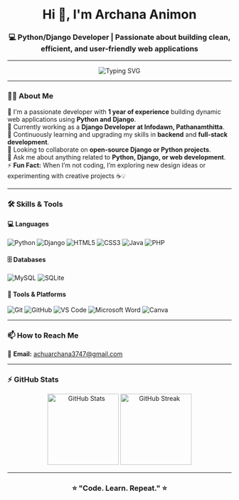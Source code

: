 <h1 align="center">Hi 👋, I'm Archana Animon</h1>
<h3 align="center">💻 Python/Django Developer | Passionate about building clean, efficient, and user-friendly web applications</h3>

---

<p align="center">
  <img src="https://readme-typing-svg.herokuapp.com?font=Fira+Code&size=22&duration=3000&pause=1000&color=00B8F1&center=true&vCenter=true&width=600&lines=Python+Django+Developer;Backend+%26+Full+Stack+Enthusiast;Open+Source+Contributor;Lifelong+Learner" alt="Typing SVG" />
</p>

---

### 🧑‍💻 About Me  
🚀 I'm a passionate developer with **1 year of experience** building dynamic web applications using **Python and Django**.  
💼 Currently working as a **Django Developer at Infodawn, Pathanamthitta**.  
🌱 Continuously learning and upgrading my skills in **backend** and **full-stack development**.  
🤝 Looking to collaborate on **open-source Django or Python projects**.  
💬 Ask me about anything related to **Python, Django, or web development**.  
⚡ **Fun Fact:** When I’m not coding, I’m exploring new design ideas or experimenting with creative projects ☕💡  

---

### 🛠️ Skills & Tools  

#### 💻 Languages  
![Python](https://img.shields.io/badge/Python-3776AB?style=for-the-badge&logo=python&logoColor=white)
![Django](https://img.shields.io/badge/Django-092E20?style=for-the-badge&logo=django&logoColor=white)
![HTML5](https://img.shields.io/badge/HTML5-E34F26?style=for-the-badge&logo=html5&logoColor=white)
![CSS3](https://img.shields.io/badge/CSS3-1572B6?style=for-the-badge&logo=css3&logoColor=white)
![Java](https://img.shields.io/badge/Java-ED8B00?style=for-the-badge&logo=java&logoColor=white)
![PHP](https://img.shields.io/badge/PHP-777BB4?style=for-the-badge&logo=php&logoColor=white)

#### 🗄️ Databases  
![MySQL](https://img.shields.io/badge/MySQL-005C84?style=for-the-badge&logo=mysql&logoColor=white)
![SQLite](https://img.shields.io/badge/SQLite-07405E?style=for-the-badge&logo=sqlite&logoColor=white)

#### 🧰 Tools & Platforms  
![Git](https://img.shields.io/badge/Git-F05032?style=for-the-badge&logo=git&logoColor=white)
![GitHub](https://img.shields.io/badge/GitHub-181717?style=for-the-badge&logo=github&logoColor=white)
![VS Code](https://img.shields.io/badge/VS%20Code-0078D4?style=for-the-badge&logo=visual-studio-code&logoColor=white)
![Microsoft Word](https://img.shields.io/badge/Microsoft_Word-2B579A?style=for-the-badge&logo=microsoft-word&logoColor=white)
![Canva](https://img.shields.io/badge/Canva-00C4CC?style=for-the-badge&logo=canva&logoColor=white)

---

### 📫 How to Reach Me  
📧 **Email:** [achuarchana3747@gmail.com](mailto:achuarchana3747@gmail.com)

---

### ⚡ GitHub Stats  
<p align="center">
  <img src="https://github-readme-stats.vercel.app/api?username=archana7511&show_icons=true&theme=tokyonight" alt="GitHub Stats" height="160" />
  <img src="https://github-readme-streak-stats.herokuapp.com/?user=archana7511&theme=tokyonight" alt="GitHub Streak" height="160" />
</p>

---

<h3 align="center">⭐ "Code. Learn. Repeat." ⭐</h3>


